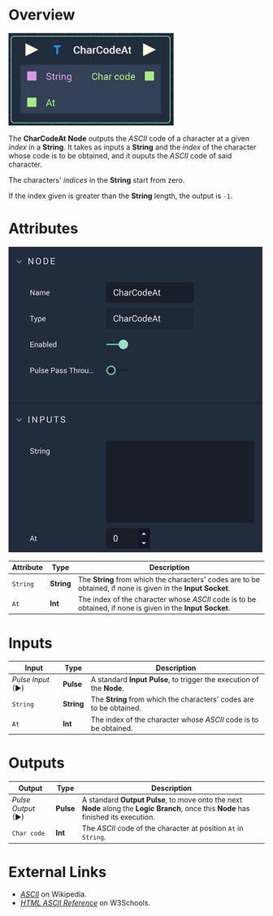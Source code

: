 # Overview

![The CharCodeAt Node.](../../.gitbook/assets/charcodeatnode.png)

The **CharCodeAt** **Node** outputs the _ASCII_ code of a character at a given *index* in a **String**. It takes as inputs a **String** and the *index* of the character whose code is to be obtained, and it ouputs the _ASCII_ code of said character.

The characters' *indices* in the **String** start from zero.

If the index given is greater than the **String** length, the output is `-1`.

# Attributes

![The CharCodeAt Node Attributes.](../../.gitbook/assets/charcodeatattributes.png)

|Attribute|Type|Description|
|---|---|---|
| `String` | **String** | The **String** from which the characters' codes are to be obtained, if none is given in the **Input Socket**.  |
| `At` | **Int** | The index of the character whose _ASCII_ code is to be obtained, if none is given in the **Input Socket**.  |

# Inputs

|Input|Type|Description|
|---|---|---|
|*Pulse Input* (►)|**Pulse**|A standard **Input Pulse**, to trigger the execution of the **Node**.|
| `String` | **String** | The **String** from which the characters' codes are to be obtained. |
| `At` | **Int** | The index of the character whose _ASCII_ code is to be obtained. |

# Outputs

|Output|Type|Description|
|---|---|---|
|*Pulse Output* (►)|**Pulse**|A standard **Output Pulse**, to move onto the next **Node** along the **Logic Branch**, once this **Node** has finished its execution.|
| `Char code` | **Int** | The _ASCII_ code of the character at position `At` in `String`.  |


# External Links

* [_ASCII_](https://en.wikipedia.org/wiki/ASCII) on Wikipedia.
* [_HTML ASCII Reference_](https://www.w3schools.com/charsets/ref_html_ascii.asp) on W3Schools.